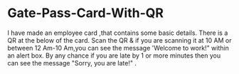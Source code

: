 # Gate-Pass-Card-With-QR
I have made an employee card ,that contains some basic details. There is a QR at the below of the card. Scan the QR &amp; if you are scanning it at 10 AM or between 12 Am-10 Am,you can see the message 'Welcome to work!" within an alert box. By any chance if you are late by 1 or more minutes then you can see the message "Sorry, you are late!" .
